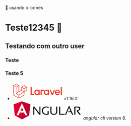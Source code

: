 :rocket: usando o icones
# Teste12345 :horse:

## Testando com outro user

### Teste 

### Teste 5

* ![laravel](/README/laravel.png) *v1.16.0*
* ![laravel](/README/angular.png) *angular cli version 8.*

